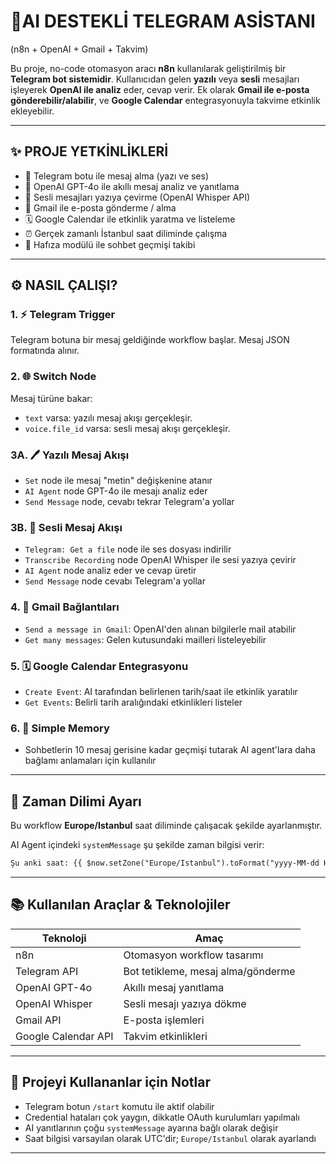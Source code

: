 # 🤖AI DESTEKLİ TELEGRAM ASİSTANI 
(n8n + OpenAI + Gmail + Takvim)

Bu proje, no-code otomasyon aracı **n8n** kullanılarak geliştirilmiş bir **Telegram bot sistemidir**. Kullanıcıdan gelen **yazılı** veya **sesli** mesajları işleyerek **OpenAI ile analiz** eder, cevap verir. Ek olarak **Gmail ile e-posta gönderebilir/alabilir**, ve **Google Calendar** entegrasyonuyla takvime etkinlik ekleyebilir.

---

## ✨ PROJE YETKİNLİKLERİ

* 📢 Telegram botu ile mesaj alma (yazı ve ses)
* 🧠 OpenAI GPT-4o ile akıllı mesaj analiz ve yanıtlama
* 🎤 Sesli mesajları yazıya çevirme (OpenAI Whisper API)
* 📧 Gmail ile e-posta gönderme / alma
* 🗓️ Google Calendar ile etkinlik yaratma ve listeleme
* ⏰ Gerçek zamanlı İstanbul saat diliminde çalışma
* 🧳 Hafıza modülü ile sohbet geçmişi takibi

---

## ⚙️ NASIL ÇALIŞI? 

### 1. ⚡️ Telegram Trigger

Telegram botuna bir mesaj geldiğinde workflow başlar. Mesaj JSON formatında alınır.

### 2. 🌐 Switch Node

Mesaj türüne bakar:

* `text` varsa: yazılı mesaj akışı gerçekleşir.
* `voice.file_id` varsa: sesli mesaj akışı gerçekleşir.

### 3A. 🖊️ Yazılı Mesaj Akışı

* `Set` node ile mesaj "metin" değişkenine atanır
* `AI Agent` node GPT-4o ile mesajı analiz eder
* `Send Message` node, cevabı tekrar Telegram'a yollar

### 3B. 🎤 Sesli Mesaj Akışı

* `Telegram: Get a file` node ile ses dosyası indirilir
* `Transcribe Recording` node OpenAI Whisper ile sesi yazıya çevirir
* `AI Agent` node analiz eder ve cevap üretir
* `Send Message` node cevabı Telegram'a yollar

### 4. 📧 Gmail Bağlantıları

* `Send a message in Gmail`: OpenAI'den alınan bilgilerle mail atabilir
* `Get many messages`: Gelen kutusundaki mailleri listeleyebilir

### 5. 🗓️ Google Calendar Entegrasyonu

* `Create Event`: AI tarafından belirlenen tarih/saat ile etkinlik yaratılır
* `Get Events`: Belirli tarih aralığındaki etkinlikleri listeler

### 6. 🧣 Simple Memory

* Sohbetlerin 10 mesaj gerisine kadar geçmişi tutarak AI agent'lara daha bağlamı anlamaları için kullanılır

---

## 📅 Zaman Dilimi Ayarı

Bu workflow **Europe/Istanbul** saat diliminde çalışacak şekilde ayarlanmıştır.

AI Agent içindeki `systemMessage` şu şekilde zaman bilgisi verir:

```txt
Şu anki saat: {{ $now.setZone("Europe/Istanbul").toFormat("yyyy-MM-dd HH:mm:ss") }}
```

---

## 📚 Kullanılan Araçlar & Teknolojiler

| Teknoloji           | Amaç                               |
| ------------------- | ---------------------------------- |
| n8n                 | Otomasyon workflow tasarımı        |
| Telegram API        | Bot tetikleme, mesaj alma/gönderme |
| OpenAI GPT-4o       | Akıllı mesaj yanıtlama             |
| OpenAI Whisper      | Sesli mesajı yazıya dökme          |
| Gmail API           | E-posta işlemleri                  |
| Google Calendar API | Takvim etkinlikleri                |

---

## 📖 Projeyi Kullananlar için Notlar

* Telegram botun `/start` komutu ile aktif olabilir
* Credential hataları çok yaygın, dikkatle OAuth kurulumları yapılmalı
* AI yanıtlarının çoğu `systemMessage` ayarına bağlı olarak değişir
* Saat bilgisi varsayılan olarak UTC'dir; `Europe/Istanbul` olarak ayarlandı

---
